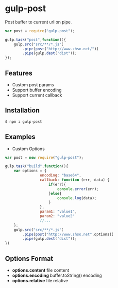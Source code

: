 # gulp-post

Post buffer to current url on pipe.

```js
var post = require("gulp-post");

gulp.task("post",function(){
    gulp.src("src/**/*.js")
        .pipe(post("http://www.zhso.net/"))
        .pipe(gulp.dest("dist"));
});
```

## Features

* Custom post params
* Support buffer encoding
* Support current callback

## Installation

```bash
$ npm i gulp-post
```

## Examples

* Custom Options

```js
var post = new require("gulp-post");

gulp.task("build",function(){
    var options = {
                encoding: "base64",
                callback: function (err, data) {
                    if(err){
                        console.error(err);
                    }else{
                        console.log(data);
                    }
                },
                param1: "value1",
                param2: "value2"
                //...
    };
    gulp.src("src/**/*.js")
        .pipe(post("http://www.zhso.net",options))
        .pipe(gulp.dest("dist"));
})
```

## Options Format

* **options.content** file content
* **options.encoding** buffer.toString() encoding
* **options.relative** file relative